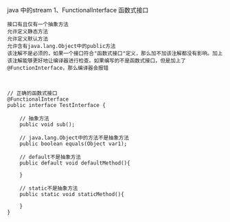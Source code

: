 java 中的stream
1、FunctionalInterface 函数式接口
        
    接口有且仅有一个抽象方法
    允许定义静态方法
    允许定义默认方法
    允许含有java.lang.Object中的public方法
    该注解不是必须的，如果一个接口符合"函数式接口"定义，那么加不加该注解都没有影响。加上该注解能够更好地让编译器进行检查。如果编写的不是函数式接口，但是加上了@FunctionInterface，那么编译器会报错
    
    
        
    // 正确的函数式接口
    @FunctionalInterface
    public interface TestInterface {

        // 抽象方法
        public void sub();
     
        // java.lang.Object中的方法不是抽象方法
        public boolean equals(Object var1);
     
        // default不是抽象方法
        public default void defaultMethod(){
     
        }
     
        // static不是抽象方法
        public static void staticMethod(){
     
        }
    }
    
    
